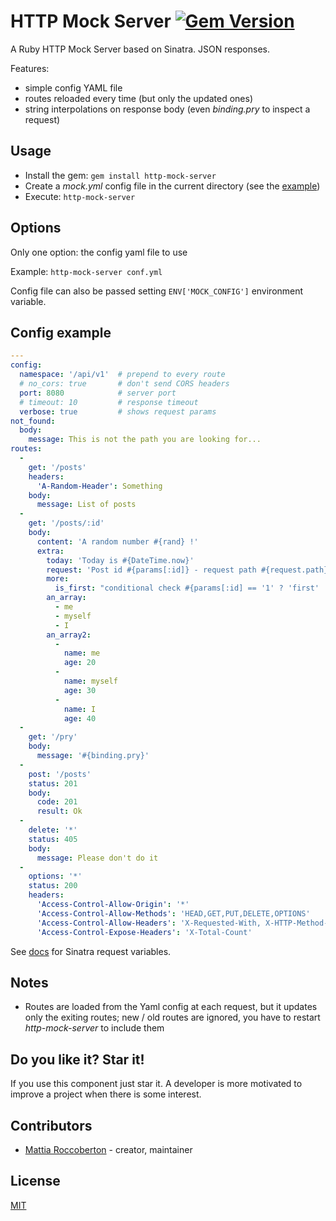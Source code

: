 # HTTP Mock Server [![Gem Version](https://badge.fury.io/rb/http-mock-server.svg)](https://badge.fury.io/rb/http-mock-server)

A Ruby HTTP Mock Server based on Sinatra. JSON responses.

Features:
- simple config YAML file
- routes reloaded every time (but only the updated ones)
- string interpolations on response body (even *binding.pry* to inspect a request)

## Usage

- Install the gem: `gem install http-mock-server`
- Create a *mock.yml* config file in the current directory (see the [example](mock.yml))
- Execute: `http-mock-server`

## Options

Only one option: the config yaml file to use

Example: `http-mock-server conf.yml`

Config file can also be passed setting `ENV['MOCK_CONFIG']` environment variable.

## Config example

```yml
---
config:
  namespace: '/api/v1'  # prepend to every route
  # no_cors: true       # don't send CORS headers
  port: 8080            # server port
  # timeout: 10         # response timeout
  verbose: true         # shows request params
not_found:
  body:
    message: This is not the path you are looking for...
routes:
  -
    get: '/posts'
    headers:
      'A-Random-Header': Something
    body:
      message: List of posts
  -
    get: '/posts/:id'
    body:
      content: 'A random number #{rand} !'
      extra:
        today: 'Today is #{DateTime.now}'
        request: 'Post id #{params[:id]} - request path #{request.path}'
        more:
          is_first: "conditional check #{params[:id] == '1' ? 'first' : 'other'}"
        an_array:
          - me
          - myself
          - I
        an_array2:
          -
            name: me
            age: 20
          -
            name: myself
            age: 30
          -
            name: I
            age: 40
  -
    get: '/pry'
    body:
      message: '#{binding.pry}'
  -
    post: '/posts'
    status: 201
    body:
      code: 201
      result: Ok
  -
    delete: '*'
    status: 405
    body:
      message: Please don't do it
  -
    options: '*'
    status: 200
    headers:
      'Access-Control-Allow-Origin': '*'
      'Access-Control-Allow-Methods': 'HEAD,GET,PUT,DELETE,OPTIONS'
      'Access-Control-Allow-Headers': 'X-Requested-With, X-HTTP-Method-Override, Content-Type, Cache-Control, Accept'
      'Access-Control-Expose-Headers': 'X-Total-Count'
```

See [docs](http://sinatrarb.com/intro.html) for Sinatra request variables.

## Notes

- Routes are loaded from the Yaml config at each request, but it updates only the exiting routes; new / old routes are ignored, you have to restart *http-mock-server* to include them

## Do you like it? Star it!

If you use this component just star it. A developer is more motivated to improve a project when there is some interest.

## Contributors

- [Mattia Roccoberton](http://blocknot.es) - creator, maintainer

## License

[MIT](LICENSE.txt)
